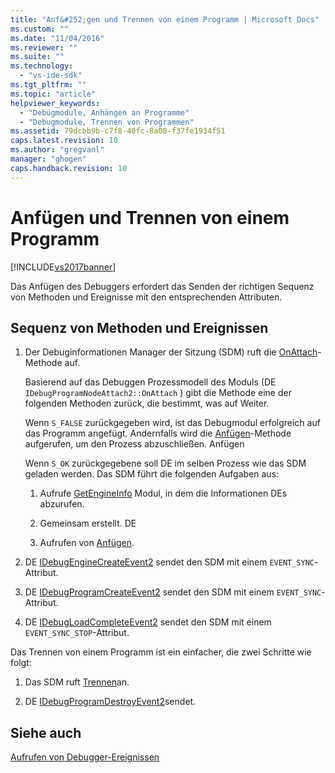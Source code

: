 ```yaml
---
title: "Anf&#252;gen und Trennen von einem Programm | Microsoft Docs"
ms.custom: ""
ms.date: "11/04/2016"
ms.reviewer: ""
ms.suite: ""
ms.technology: 
  - "vs-ide-sdk"
ms.tgt_pltfrm: ""
ms.topic: "article"
helpviewer_keywords: 
  - "Debugmodule, Anhängen an Programme"
  - "Debugmodule, Trennen von Programmen"
ms.assetid: 79dcbb9b-c7f8-40fc-8a00-f37fe1934f51
caps.latest.revision: 10
ms.author: "gregvanl"
manager: "ghogen"
caps.handback.revision: 10
---
```

# Anf&#252;gen und Trennen von einem Programm
[!INCLUDE[vs2017banner](../../code-quality/includes/vs2017banner.md)]

Das Anfügen des Debuggers erfordert das Senden der richtigen Sequenz von Methoden und Ereignisse mit den entsprechenden Attributen.  
  
## Sequenz von Methoden und Ereignissen  
  
1.  Der Debuginformationen Manager der Sitzung \(SDM\) ruft die [OnAttach](../../extensibility/debugger/reference/idebugprogramnodeattach2-onattach.md)\-Methode auf.  
  
     Basierend auf das Debuggen Prozessmodell des Moduls \(DE `IDebugProgramNodeAttach2::OnAttach` \) gibt die Methode eine der folgenden Methoden zurück, die bestimmt, was auf Weiter.  
  
     Wenn `S_FALSE` zurückgegeben wird, ist das Debugmodul erfolgreich auf das Programm angefügt.  Andernfalls wird die [Anfügen](../../extensibility/debugger/reference/idebugengine2-attach.md)\-Methode aufgerufen, um den Prozess abzuschließen. Anfügen  
  
     Wenn `S_OK` zurückgegebene soll DE im selben Prozess wie das SDM geladen werden.  Das SDM führt die folgenden Aufgaben aus:  
  
    1.  Aufrufe [GetEngineInfo](../../extensibility/debugger/reference/idebugprogramnode2-getengineinfo.md) Modul, in dem die Informationen DEs abzurufen.  
  
    2.  Gemeinsam erstellt. DE  
  
    3.  Aufrufen von [Anfügen](../../extensibility/debugger/reference/idebugengine2-attach.md).  
  
2.  DE [IDebugEngineCreateEvent2](../../extensibility/debugger/reference/idebugenginecreateevent2.md) sendet den SDM mit einem `EVENT_SYNC`\-Attribut.  
  
3.  DE [IDebugProgramCreateEvent2](../../extensibility/debugger/reference/idebugprogramcreateevent2.md) sendet den SDM mit einem `EVENT_SYNC`\-Attribut.  
  
4.  DE [IDebugLoadCompleteEvent2](../../extensibility/debugger/reference/idebugloadcompleteevent2.md) sendet den SDM mit einem `EVENT_SYNC_STOP`\-Attribut.  
  
 Das Trennen von einem Programm ist ein einfacher, die zwei Schritte wie folgt:  
  
1.  Das SDM ruft [Trennen](../../extensibility/debugger/reference/idebugprogram2-detach.md)an.  
  
2.  DE [IDebugProgramDestroyEvent2](../../extensibility/debugger/reference/idebugprogramdestroyevent2.md)sendet.  
  
## Siehe auch  
 [Aufrufen von Debugger\-Ereignissen](../../extensibility/debugger/calling-debugger-events.md)